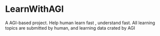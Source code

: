 # LearnWithAGI
A AGI-based project. Help human learn fast , understand fast. All learning topics are submitted by human, and learning data crated by AGI
